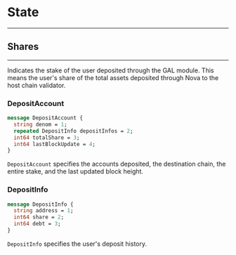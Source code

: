 # State

---
## Shares

---
Indicates the stake of the user deposited through the GAL module.
This means the user's share of the total assets deposited through Nova to the host chain validator.

### DepositAccount
```protobuf
message DepositAccount {
  string denom = 1;
  repeated DepositInfo depositInfos = 2;
  int64 totalShare = 3;
  int64 lastBlockUpdate = 4;
}
```
`DepositAccount` specifies the accounts deposited, the destination chain, the entire stake, and the last updated block height.


### DepositInfo
```protobuf
message DepositInfo {
  string address = 1;
  int64 share = 2;
  int64 debt = 3;
}
```
`DepositInfo` specifies the user's deposit history.